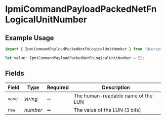 # IpmiCommandPayloadPackedNetFnLogicalUnitNumber

## Example Usage

```typescript
import { IpmiCommandPayloadPackedNetFnLogicalUnitNumber } from "@censys/platform-sdk/models/components";

let value: IpmiCommandPayloadPackedNetFnLogicalUnitNumber = {};
```

## Fields

| Field                              | Type                               | Required                           | Description                        |
| ---------------------------------- | ---------------------------------- | ---------------------------------- | ---------------------------------- |
| `name`                             | *string*                           | :heavy_minus_sign:                 | The human-readable name of the LUN |
| `raw`                              | *number*                           | :heavy_minus_sign:                 | The value of the LUN (3 bits)      |